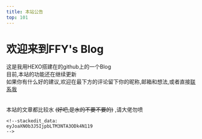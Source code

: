 ```yaml
---
title: 本站公告
top: 101
---
```

# 欢迎来到FFY's Blog 
这是我用HEXO搭建在的github上的一个Blog<br>目前,本站的功能还在继续更新<br>如果你有什么好的建议,欢迎在最下方的评论留下你的昵称,邮箱和想法,或者直接[联系我](https://ffdy.github.io/about/)
<br><br><br>
本站的文章都比较水 ~~(好吧,是水的不要不要的)~~ ,请大佬勿喷
```merma
<!--stackedit_data:
eyJoaXN0b3J5IjpbLTM3NTA3ODk4N119
-->